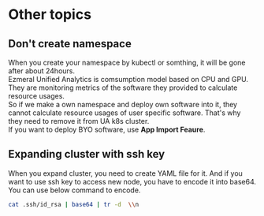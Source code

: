 # Other topics

## Don't create namespace
When you create your namespace by kubectl or somthing, it will be gone after about 24hours.  
Ezmeral Unified Analytics is comsumption model based on CPU and GPU. They are monitoring metrics of the software they provided to calculate resource usages.  
So if we make a own namespace and deploy own software into it, they cannot calculate resource usages of user specific software. That's why they need to remove it from UA k8s cluster.  
If you want to deploy BYO software, use **App Import Feaure**.

## Expanding cluster with ssh key
When you expand cluster, you need to create YAML file for it.
And if you want to use ssh key to access new node, you have to encode it into base64.
You can use below command to encode.

```bash
cat .ssh/id_rsa | base64 | tr -d  \\n 
```